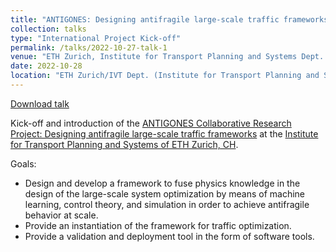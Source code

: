 ```yaml
---
title: "ANTIGONES: Designing antifragile large-scale traffic frameworks"
collection: talks
type: "International Project Kick-off"
permalink: /talks/2022-10-27-talk-1
venue: "ETH Zurich, Institute for Transport Planning and Systems Dept. (IVT)"
date: 2022-10-28
location: "ETH Zurich/IVT Dept. (Institute for Transport Planning and Systems)"
---
```


[Download talk](https://github.com/caxenie/cristianaxenie.github.io/raw/master/files/CristianAXENIE_Eth-Huawei-ANTIGONES_Intro_27102022.pdf)

Kick-off and introduction of the [ANTIGONES Collaborative Research Project: Designing antifragile large-scale traffic frameworks](https://www.ivt.ethz.ch/en/svt/projects/antigones.html) 
at the [Institute for Transport Planning and Systems of ETH Zurich, CH](https://www.ivt.ethz.ch/en/).

Goals: 

- Design and develop a framework to fuse physics knowledge in the design of the large-​scale system optimization by means of machine learning, control theory, and simulation in order to achieve antifragile behavior at scale.
- Provide an instantiation of the framework for traffic optimization.
- Provide a validation and deployment tool in the form of software tools.
